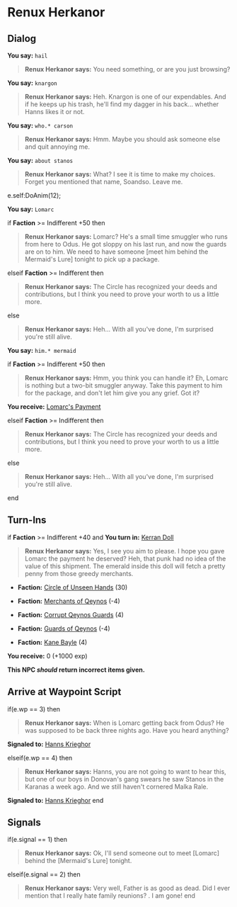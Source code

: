 # Renux Herkanor
## Dialog

**You say:** `hail`



>**Renux Herkanor says:** You need something, or are you just browsing?

**You say:** `knargon`



>**Renux Herkanor says:** Heh. Knargon is one of our expendables. And if he keeps up his trash, he'll find my dagger in his back...  whether Hanns likes it or not.

**You say:** `who.* carson`



>**Renux Herkanor says:** Hmm. Maybe you should ask someone else and quit annoying me.

**You say:** `about stanos`



>**Renux Herkanor says:** What? <she looks shaken> I see it is time to make my choices. Forget you mentioned that name, Soandso. Leave me.


e.self:DoAnim(12);

**You say:** `Lomarc`



if **Faction** >= Indifferent +50 then 



>**Renux Herkanor says:** Lomarc? He's a small time smuggler who runs from here to Odus. He got sloppy on his last run, and now the guards are on to him. We need to have someone [meet him behind the Mermaid's Lure] tonight to pick up a package.


elseif **Faction** >= Indifferent then



>**Renux Herkanor says:** The Circle has recognized your deeds and contributions, but I think you need to prove your worth to us a little more.


else



>**Renux Herkanor says:** Heh...  With all you've done, I'm surprised you're still alive.





**You say:** `him.* mermaid`



if **Faction** >= Indifferent +50 then



>**Renux Herkanor says:** Hmm, you think you can handle it? Eh, Lomarc is nothing but a two-bit smuggler anyway. Take this payment to him for the package, and don't let him give you any grief. Got it?



**You receive:**  [Lomarc's Payment](/item/18793)


elseif **Faction** >= Indifferent then



>**Renux Herkanor says:** The Circle has recognized your deeds and contributions, but I think you need to prove your worth to us a little more.


else



>**Renux Herkanor says:** Heh...  With all you've done, I'm surprised you're still alive.




end

## Turn-Ins



if **Faction** >= Indifferent +40 and  **You turn in:** [Kerran Doll](/item/13716)


>**Renux Herkanor says:** Yes, I see you aim to please. I hope you gave Lomarc the payment he deserved? Heh, that punk had no idea of the value of this shipment. The emerald inside this doll will fetch a pretty penny from those greedy merchants.





* __Faction:__ [Circle of Unseen Hands](/faction/223) (30)




* __Faction:__ [Merchants of Qeynos](/faction/291) (-4)



* __Faction:__ [Corrupt Qeynos Guards](/faction/230) (4)




* __Faction:__ [Guards of Qeynos](/faction/262) (-4)



* __Faction:__ [Kane Bayle](/faction/273) (4)




 **You receive:** 0 (+1000 exp)

**This NPC *should* return incorrect items given.**

## Arrive at Waypoint Script

if(e.wp == 3) then


>**Renux Herkanor says:** When is Lomarc getting back from Odus? He was supposed to be back three nights ago. Have you heard anything?


**Signaled to:**  [Hanns Krieghor](/npc/2074)

elseif(e.wp == 4) then


>**Renux Herkanor says:** Hanns, you are not going to want to hear this, but one of our boys in Donovan's gang swears he saw Stanos in the Karanas a week ago. And we still haven't cornered Malka Rale.


**Signaled to:**  [Hanns Krieghor](/npc/2074)
end

## Signals

if(e.signal == 1) then


>**Renux Herkanor says:** Ok, I'll send someone out to meet [Lomarc] behind the [Mermaid's Lure] tonight.

elseif(e.signal == 2) then


>**Renux Herkanor says:** Very well, Father is as good as dead. Did I ever mention that I really hate family reunions? <chuckle>. I am gone!
end


